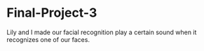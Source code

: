 # Final-Project-3
Lily and I made our facial recognition play a certain sound when it recognizes one of our faces.
